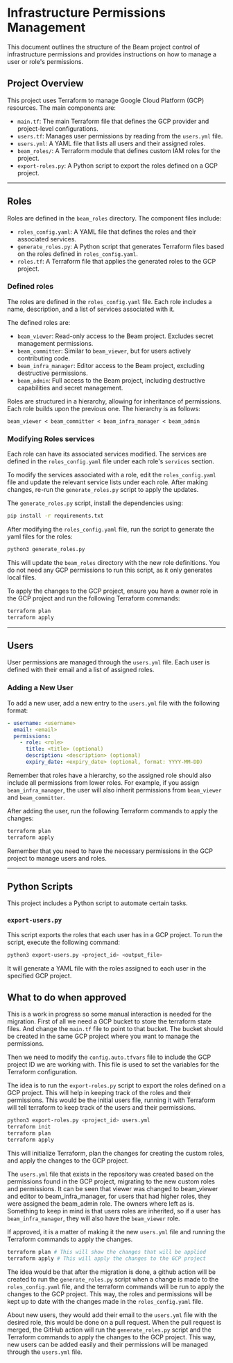 <!--
    Licensed to the Apache Software Foundation (ASF) under one
    or more contributor license agreements.  See the NOTICE file
    distributed with this work for additional information
    regarding copyright ownership.  The ASF licenses this file
    to you under the Apache License, Version 2.0 (the
    "License"); you may not use this file except in compliance
    with the License.  You may obtain a copy of the License at

      http://www.apache.org/licenses/LICENSE-2.0

    Unless required by applicable law or agreed to in writing,
    software distributed under the License is distributed on an
    "AS IS" BASIS, WITHOUT WARRANTIES OR CONDITIONS OF ANY
    KIND, either express or implied.  See the License for the
    specific language governing permissions and limitations
    under the License.
-->

# Infrastructure Permissions Management

This document outlines the structure of the Beam project control of infrastructure permissions and provides instructions on how to manage a user or role's permissions.

## Project Overview

This project uses Terraform to manage Google Cloud Platform (GCP) resources. The main components are:

- `main.tf`: The main Terraform file that defines the GCP provider and project-level configurations.
- `users.tf`: Manages user permissions by reading from the `users.yml` file.
- `users.yml`: A YAML file that lists all users and their assigned roles.
- `beam_roles/`: A Terraform module that defines custom IAM roles for the project.
- `export-roles.py`: A Python script to export the roles defined on a GCP project.

---

## Roles

Roles are defined in the `beam_roles` directory. The component files include:

- `roles_config.yaml`: A YAML file that defines the roles and their associated services.
- `generate_roles.py`: A Python script that generates Terraform files based on the roles defined in `roles_config.yaml`.
- `roles.tf`: A Terraform file that applies the generated roles to the GCP project.

### Defined roles

The roles are defined in the `roles_config.yaml` file. Each role includes a name, description, and a list of services associated with it.

The defined roles are:

- `beam_viewer`: Read-only access to the Beam project. Excludes secret management permissions.
- `beam_committer`: Similar to `beam_viewer`, but for users actively contributing code.
- `beam_infra_manager`: Editor access to the Beam project, excluding destructive permissions.
- `beam_admin`: Full access to the Beam project, including destructive capabilities and secret management.

Roles are structured in a hierarchy, allowing for inheritance of permissions. Each role builds upon the previous one. The hierarchy is as follows:

```plaintext
beam_viewer < beam_committer < beam_infra_manager < beam_admin
```

### Modifying Roles services

Each role can have its associated services modified. The services are defined in the `roles_config.yaml` file under each role's `services` section.

To modify the services associated with a role, edit the `roles_config.yaml` file and update the relevant service lists under each role. After making changes, re-run the `generate_roles.py` script to apply the updates.

The `generate_roles.py` script, install the dependencies using:

```bash
pip install -r requirements.txt
```

After modifying the `roles_config.yaml` file, run the script to generate the yaml files for the roles:

```bash
python3 generate_roles.py
```

This will update the `beam_roles` directory with the new role definitions. You do not need any GCP permissions to run this script, as it only generates local files.

To apply the changes to the GCP project, ensure you have a owner role in the GCP project and run the following Terraform commands:

```bash
terraform plan
terraform apply
```

---

## Users

User permissions are managed through the `users.yml` file. Each user is defined with their email and a list of assigned roles.

### Adding a New User

To add a new user, add a new entry to the `users.yml` file with the following format:

```yaml
- username: <username>
  email: <email>
  permissions:
    - role: <role>
      title: <title> (optional)
      description: <description> (optional)
      expiry_date: <expiry_date> (optional, format: YYYY-MM-DD)
```

Remember that roles have a hierarchy, so the assigned role should also include all permissions from lower roles. For example, if you assign `beam_infra_manager`, the user will also inherit permissions from `beam_viewer` and `beam_committer`.

After adding the user, run the following Terraform commands to apply the changes:

```bash
terraform plan
terraform apply
```

Remember that you need to have the necessary permissions in the GCP project to manage users and roles.

---

## Python Scripts

This project includes a Python script to automate certain tasks.

### `export-users.py`

This script exports the roles that each user has in a GCP project. To run the script, execute the following command:

```bash
python3 export-users.py <project_id> <output_file>
```

It will generate a YAML file with the roles assigned to each user in the specified GCP project.

## What to do when approved

This is a work in progress so some manual interaction is needed for the migration. First of all we need a GCP bucket to store the terraform state files. And change the `main.tf` file to point to that bucket. The bucket should be created in the same GCP project where you want to manage the permissions.

Then we need to modify the `config.auto.tfvars` file to include the GCP project ID we are working with. This file is used to set the variables for the Terraform configuration.

The idea is to run the `export-roles.py` script to export the roles defined on a GCP project. This will help in keeping track of the roles and their permissions. This would be the initial users file, running it with Terraform will tell terraform to keep track of the users and their permissions.

```bash
python3 export-roles.py <project_id> users.yml
terraform init
terraform plan
terraform apply
```

This will initialize Terraform, plan the changes for creating the custom roles, and apply the changes to the GCP project.

The `users.yml` file that exists in the repository was created based on the permissions found in the GCP project, migrating to the new custom roles and permissions. It can be seen that viewer was changed to beam_viewer and editor to beam_infra_manager, for users that had higher roles, they were assigned the beam_admin role. The owners where left as is. Something to keep in mind is that users roles are inherited, so if a user has `beam_infra_manager`, they will also have the `beam_viewer` role.

If approved, it is a matter of making it the new `users.yml` file and running the Terraform commands to apply the changes.

```bash
terraform plan # This will show the changes that will be applied
terraform apply # This will apply the changes to the GCP project
```

The idea would be that after the migration is done, a github action will be created to run the `generate_roles.py` script when a change is made to the `roles_config.yaml` file, and the terraform commands will be run to apply the changes to the GCP project. This way, the roles and permissions will be kept up to date with the changes made in the `roles_config.yaml` file.

About new users, they would add their email to the `users.yml` file with the desired role, this would be done on a pull request. When the pull request is merged, the GitHub action will run the `generate_roles.py` script and the Terraform commands to apply the changes to the GCP project. This way, new users can be added easily and their permissions will be managed through the `users.yml` file.

